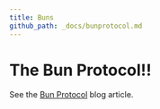 ```yaml
---
title: Buns
github_path: _docs/bunprotocol.md
---
```


The Bun Protocol!!
================
See the [Bun Protocol](http://blog.crisp.se/2011/01/09/henrikkniberg/1294584120000) blog article.